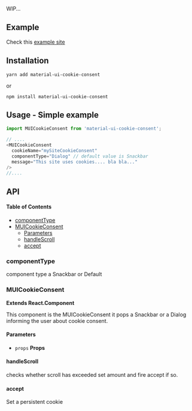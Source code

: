 WIP...

## Example

Check this [example site](https://material-ui-cookie-consent.origen.studio)

## Installation

```
yarn add material-ui-cookie-consent
```
or
````
npm install material-ui-cookie-consent
````
## Usage - Simple example
````js
import MUICookieConsent from 'material-ui-cookie-consent';

// ....
<MUICookieConsent 
  cookieName="mySiteCookieConsent"
  componentType="Dialog" // default value is Snackbar
  message="This site uses cookies.... bla bla..."
/>
//....

````

## API

<!-- Generated by documentation.js. Update this documentation by updating the source code. -->

#### Table of Contents

-   [componentType](#componenttype)
-   [MUICookieConsent](#muicookieconsent)
    -   [Parameters](#parameters)
    -   [handleScroll](#handlescroll)
    -   [accept](#accept)

### componentType

component type a Snackbar or Default

### MUICookieConsent

**Extends React.Component**

This component is the MUICookieConsent it pops a Snackbar or a Dialog informing the user about cookie consent.

#### Parameters

-   `props` **Props** 

#### handleScroll

checks whether scroll has exceeded set amount and fire accept if so.

#### accept

Set a persistent cookie
